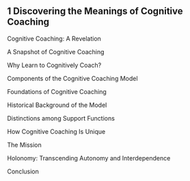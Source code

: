 ## 1 Discovering the Meanings of Cognitive Coaching

Cognitive Coaching: A Revelation

A Snapshot of Cognitive Coaching

Why Learn to Cognitively Coach?

Components of the Cognitive Coaching Model

Foundations of Cognitive Coaching

Historical Background of the Model

Distinctions among Support Functions

How Cognitive Coaching Is Unique

The Mission

Holonomy: Transcending Autonomy and Interdependence

Conclusion